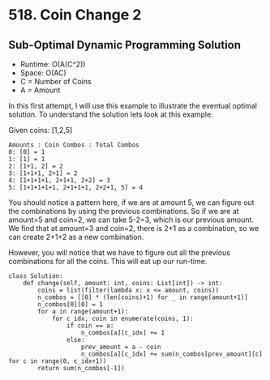# 518. Coin Change 2

## Sub-Optimal Dynamic Programming Solution
- Runtime: O(A(C^2))
- Space: O(AC)
- C = Number of Coins
- A = Amount

In this first attempt, I will use this example to illustrate the eventual optimal solution.
To understand the solution lets look at this example:

Given coins: [1,2,5]
```
Amounts : Coin Combos : Total Combos 
0: [0] = 1
1: [1] = 1 
2: [1+1, 2] = 2
3: [1+1+1, 2+1] = 2
4: [1+1+1+1, 2+1+1, 2+2] = 3
5: [1+1+1+1+1, 2+1+1+1, 2+2+1, 5] = 4
```

You should notice a pattern here, if we are at amount 5, we can figure out the combinations by using the previous combinations.
So if we are at amount=5 and coin=2, we can take 5-2=3, which is our previous amount.
We find that at amount=3 and coin=2, there is 2+1 as a combination, so we can create 2+1+2 as a new combination.

However, you will notice that we have to figure out all the previous combinations for all the coins.
This will eat up our run-time.

```
class Solution:
    def change(self, amount: int, coins: List[int]) -> int:
        coins = list(filter(lambda x: x <= amount, coins))
        n_combos = [[0] * (len(coins)+1) for _ in range(amount+1)]
        n_combos[0][0] = 1
        for a in range(amount+1):
            for c_idx, coin in enumerate(coins, 1):
                if coin == a:
                    n_combos[a][c_idx] += 1
                else:
                    prev_amount = a - coin
                    n_combos[a][c_idx] += sum(n_combos[prev_amount][c] for c in range(0, c_idx+1))
        return sum(n_combos[-1])
```
